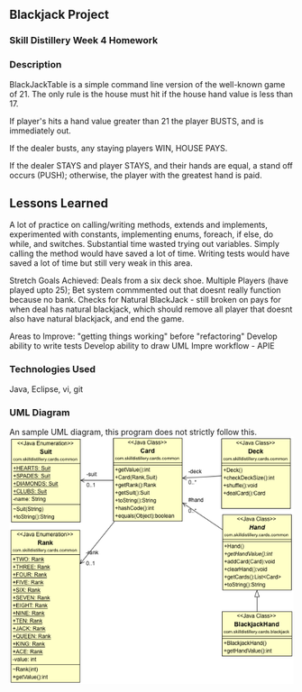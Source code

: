 ## Blackjack Project

### Skill Distillery Week 4 Homework

### Description
BlackJackTable is a simple command line version of the well-known game of 21. The only rule is the house must hit if the house hand value is less than 17.

If player's hits a hand value greater than 21 the player BUSTS, and is immediately out.

If the dealer busts, any staying players WIN, HOUSE PAYS.

If the dealer STAYS and player STAYS, and their hands are equal, a stand off occurs (PUSH); otherwise, the player with the greatest hand is paid. 


## Lessons Learned
A lot of practice on calling/writing methods, extends and implements, experimented with constants, implementing enums, foreach, if else, do while, and switches. Substantial time wasted trying out variables. Simply calling the method would have saved a lot of time. Writing tests would have saved a lot of time but still very weak in this area.

Stretch Goals Achieved:
Deals from a six deck shoe.
Multiple Players (have played upto 25);
Bet system commmented out that doesnt really function because no bank.
Checks for Natural BlackJack - still broken on pays for when deal has natural blackjack, which should remove all player that doesnt also have natural blackjack, and end the game. 

Areas to Improve: 
"getting things working" before "refactoring"
Develop ability to write tests
Develop ability to draw UML
Impre workflow - APIE

### Technologies Used
Java, Eclipse, vi, git

### UML Diagram
An sample UML diagram, this program does not strictly follow this.
![UML](Blackjack.png)